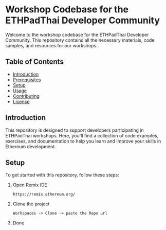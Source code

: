 # Workshop Codebase for the ETHPadThai Developer Community

Welcome to the workshop codebase for the ETHPadThai Developer Community. This repository contains all the necessary materials, code samples, and resources for our workshops.

## Table of Contents

- [Introduction](#introduction)
- [Prerequisites](#prerequisites)
- [Setup](#setup)
- [Usage](#usage)
- [Contributing](#contributing)
- [License](#license)

## Introduction

This repository is designed to support developers participating in ETHPadThai workshops. Here, you'll find a collection of code examples, exercises, and documentation to help you learn and improve your skills in Ethereum development.

## Setup

To get started with this repository, follow these steps:

1. Open Remix IDE
   ```
   https://remix.ethereum.org/
   ```
2. Clone the project
   ```
   Workspaces -> Clone -> paste the Repo url
   ```
3. Done
